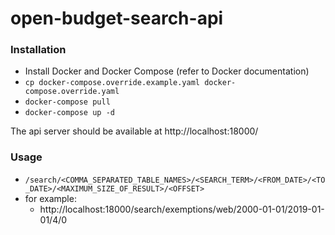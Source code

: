 # open-budget-search-api

### Installation

* Install Docker and Docker Compose (refer to Docker documentation)
* `cp docker-compose.override.example.yaml docker-compose.override.yaml`
* `docker-compose pull`
* `docker-compose up -d`

The api server should be available at http://localhost:18000/

### Usage

* `/search/<COMMA_SEPARATED_TABLE_NAMES>/<SEARCH_TERM>/<FROM_DATE>/<TO_DATE>/<MAXIMUM_SIZE_OF_RESULT>/<OFFSET>`
* for example:
  * http://localhost:18000/search/exemptions/web/2000-01-01/2019-01-01/4/0
